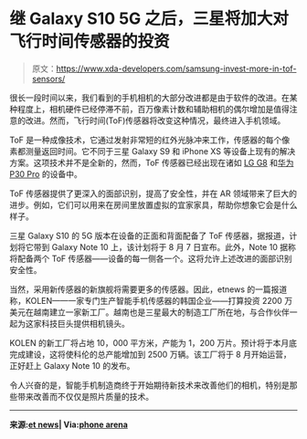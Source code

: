 # 继 Galaxy S10 5G 之后，三星将加大对飞行时间传感器的投资

> 原文：<https://www.xda-developers.com/samsung-invest-more-in-tof-sensors/>

很长一段时间以来，我们看到的手机相机的大部分改进都是由于软件的改进。在某种程度上，相机硬件已经停滞不前，百万像素计数和辅助相机的偶尔增加是值得注意的改进。然而，飞行时间(ToF)传感器将改变这种情况，最终进入手机领域。

ToF 是一种成像技术，它通过发射非常短的红外光脉冲来工作，传感器的每个像素都测量返回时间。它不同于三星 Galaxy S9 和 iPhone XS 等设备上现有的解决方案。这项技术并不是全新的，然而，ToF 传感器已经出现在诸如 [LG G8](https://forum.xda-developers.com/lg-g8) 和[华为 P30 Pro](https://forum.xda-developers.com/huawei-p30-pro) 的设备中。

ToF 传感器提供了更深入的面部识别，提高了安全性，并在 AR 领域带来了巨大的进步。例如，它们可以用来在房间里放置虚拟的宜家家具，帮助你想象它会是什么样子。

三星 Galaxy S10 的 5G 版本在设备的正面和背面配备了 ToF 传感器，据报道，计划将它带到 Galaxy Note 10 上，该计划将于 8 月 7 日宣布。此外，Note 10 据称将配备两个 ToF 传感器——设备的每一侧各一个。这将允许上述改进的面部识别安全性。

当然，采用新传感器的新旗舰将需要更多的传感器。因此，etnews 的一篇报道称，KOLEN——一家专门生产智能手机传感器的韩国企业——打算投资 2200 万美元在越南建立一家新工厂。越南也是三星最大的制造工厂所在地，与合作伙伴一起为这家科技巨头提供相机镜头。

KOLEN 的新工厂将占地 10，000 平方米，产能为 1，200 万片。预计将于本月底完成建设，这将使科伦的总产能增加到 2500 万辆。该工厂将于 8 月开始运营，正好赶上 Galaxy Note 10 的发布。

令人兴奋的是，智能手机制造商终于开始期待新技术来改善他们的相机，特别是那些带来改善而不仅仅是照片质量的技术。

* * *

**来源:[et news](http://english.etnews.com/20190701200001)| Via:[phone arena](https://www.phonearena.com/news/Galaxy-Note-10-time-of-flight-camera-lens-maker_id117273)**